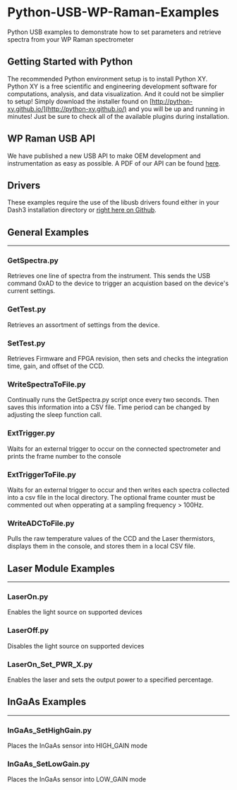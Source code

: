# Python-USB-WP-Raman-Examples
Python USB examples to demonstrate how to set parameters and retrieve spectra from your WP Raman spectrometer

## Getting Started with Python
The recommended Python environment setup is to install Python XY. Python XY is a free scientific and engineering development software for computations, analysis, and data visualization. And it could not be simplier to setup! Simply download the installer found on [http://python-xy.github.io/](http://python-xy.github.io/) and you will be up and running in minutes! Just be sure to check all of the available plugins during installation.

## WP Raman USB API
We have published a new USB API to make OEM development and instrumentation as easy as possible. A PDF of our API can be found [here](http://wasatchdevices.com/wp-content/uploads/2017/02/OEM-WP-Raman-USB-Interface-Spec-Rev1_4.pdf).

## Drivers
These examples require the use of the libusb drivers found either in your Dash3 installation directory or [right here on Github](https://github.com/WasatchPhotonics/WP_Raman_USB_Drivers).

## General Examples
----

### GetSpectra.py
Retrieves one line of spectra from the instrument. This sends the USB command 0xAD to the device to trigger an acquistion based on the device's current settings.

### GetTest.py
Retrieves an assortment of settings from the device.

### SetTest.py
Retrieves Firmware and FPGA revision, then sets and checks the integration time, gain, and offset of the CCD.

### WriteSpectraToFile.py
Continually runs the GetSpectra.py script once every two seconds. Then saves this information into a CSV file. Time period can be changed by adjusting the sleep function call. 

### ExtTrigger.py
Waits for an external trigger to occur on the connected spectrometer and prints the frame number to the console

### ExtTriggerToFile.py
Waits for an external trigger to occur and then writes each spectra collected into a csv file in the local directory. The optional frame counter must be commented out when opperating at a sampling frequency > 100Hz.

### WriteADCToFile.py
Pulls the raw temperature values of the CCD and the Laser thermistors, displays them in the console, and stores them in a local CSV file. 

## Laser Module Examples
----

### LaserOn.py
Enables the light source on supported devices

### LaserOff.py
Disables the light source on supported devices

### LaserOn_Set_PWR_X.py
Enables the laser and sets the output power to a specified percentage.

## InGaAs Examples
----

### InGaAs_SetHighGain.py
Places the InGaAs sensor into HIGH_GAIN mode

### InGaAs_SetLowGain.py
Places the InGaAs sensor into LOW_GAIN mode
